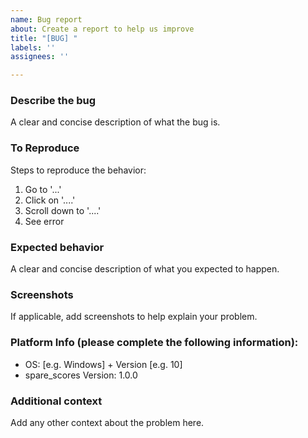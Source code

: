```yaml
---
name: Bug report
about: Create a report to help us improve
title: "[BUG] "
labels: ''
assignees: ''

---
```


### **Describe the bug**
A clear and concise description of what the bug is.

### **To Reproduce**
Steps to reproduce the behavior:
1. Go to '...'
2. Click on '....'
3. Scroll down to '....'
4. See error

### **Expected behavior**
A clear and concise description of what you expected to happen.

### **Screenshots**
If applicable, add screenshots to help explain your problem.

### **Platform Info (please complete the following information):**
 - OS: [e.g. Windows] + Version [e.g. 10]
 - spare_scores Version: 1.0.0

### **Additional context**
Add any other context about the problem here.